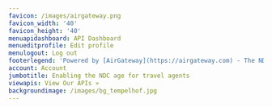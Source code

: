 ```yaml
---
favicon: /images/airgateway.png
favicon_width: '40'
favicon_height: '40'
menuapidashboard: API Dashboard
menueditprofile: Edit profile
menulogout: Log out
footerlegend: 'Powered by [AirGateway](https://airgateway.com) - The NDC Gateway Company'
account: Account
jumbotitle: Enabling the NDC age for travel agents
viewapis: View Our APIs »
backgroundimage: /images/bg_tempelhof.jpg
---
```


